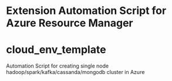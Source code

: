 #  Extension Automation Script for Azure Resource Manager
# cloud_env_template
Automation Script for creating single node hadoop/spark/kafka/cassanda/mongodb cluster in Azure
